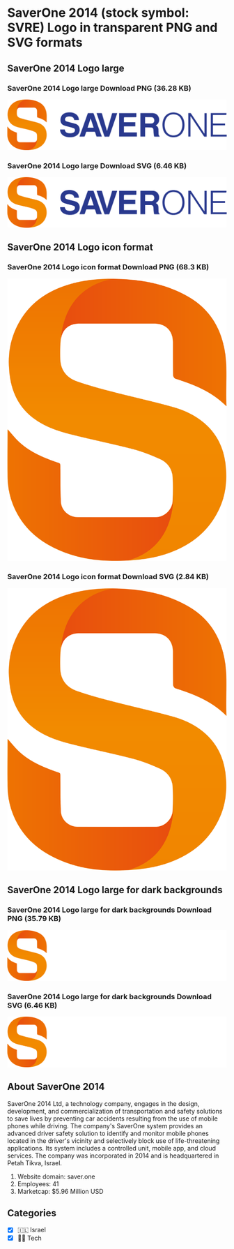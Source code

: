 # SaverOne 2014 (stock symbol: SVRE) Logo in transparent PNG and SVG formats

## SaverOne 2014 Logo large

### SaverOne 2014 Logo large Download PNG (36.28 KB)

![SaverOne 2014 Logo large Download PNG (36.28 KB)](/img/orig/SVRE_BIG-8553ca5d.png)

### SaverOne 2014 Logo large Download SVG (6.46 KB)

![SaverOne 2014 Logo large Download SVG (6.46 KB)](/img/orig/SVRE_BIG-5432d22d.svg)

## SaverOne 2014 Logo icon format

### SaverOne 2014 Logo icon format Download PNG (68.3 KB)

![SaverOne 2014 Logo icon format Download PNG (68.3 KB)](/img/orig/SVRE-48d210fc.png)

### SaverOne 2014 Logo icon format Download SVG (2.84 KB)

![SaverOne 2014 Logo icon format Download SVG (2.84 KB)](/img/orig/SVRE-0dde139f.svg)

## SaverOne 2014 Logo large for dark backgrounds

### SaverOne 2014 Logo large for dark backgrounds Download PNG (35.79 KB)

![SaverOne 2014 Logo large for dark backgrounds Download PNG (35.79 KB)](/img/orig/SVRE_BIG.D-a8e7aecd.png)

### SaverOne 2014 Logo large for dark backgrounds Download SVG (6.46 KB)

![SaverOne 2014 Logo large for dark backgrounds Download SVG (6.46 KB)](/img/orig/SVRE_BIG.D-bfe42219.svg)

## About SaverOne 2014

SaverOne 2014 Ltd, a technology company, engages in the design, development, and commercialization of transportation and safety solutions to save lives by preventing car accidents resulting from the use of mobile phones while driving. The company's SaverOne system provides an advanced driver safety solution to identify and monitor mobile phones located in the driver's vicinity and selectively block use of life-threatening applications. Its system includes a controlled unit, mobile app, and cloud services. The company was incorporated in 2014 and is headquartered in Petah Tikva, Israel.

1. Website domain: saver.one
2. Employees: 41
3. Marketcap: $5.96 Million USD


## Categories
- [x] 🇮🇱 Israel
- [x] 👩‍💻 Tech
